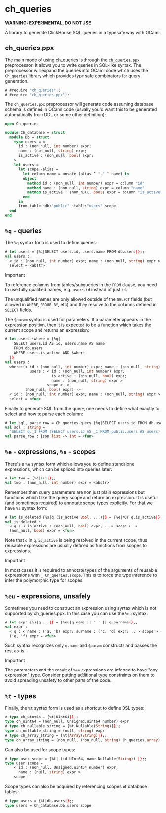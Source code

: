 # ch_queries

**WARNING: EXPERIMENTAL, DO NOT USE**

A library to generate ClickHouse SQL queries in a typesafe way with OCaml.

## ch_queries.ppx

The main mode of using ch_queries is through the `ch_queries.ppx` preprocessor.
It allows you to write queries in SQL-like syntax. The preprocessor will expand
the queries into OCaml code which uses the `Ch_queries` library which provides type
safe combinators for query generation.

```ocaml
# #require "ch_queries";;
# #require "ch_queries.ppx";;
```

The `ch_queries.ppx` preprocessor will generate code assuming database schema
is defined in OCaml code (usually you'd want this to be generated automatically
from DDL or some other definition):

```ocaml
open Ch_queries

module Ch_database = struct
  module Db = struct
    type users = <
      id : (non_null, int number) expr;
      name : (non_null, string) expr;
      is_active : (non_null, bool) expr;
    >
    let users =
      let scope ~alias =
        let column name = unsafe (alias ^ "." ^ name) in
        object
          method id : (non_null, int number) expr = column "id"
          method name : (non_null, string) expr = column "name"
          method is_active : (non_null, bool) expr = column "is_active"
        end
      in
      from_table ~db:"public" ~table:"users" scope
  end
end
```

## `%q` - queries

The `%q` syntax form is used to define queries:
```ocaml
# let users = {%q|SELECT users.id, users.name FROM db.users|};;
val users :
  < id : (non_null, int number) expr; name : (non_null, string) expr > scope
  select = <abstr>
```

> [!IMPORTANT]
> To reference columns from tables/subqueries in the `FROM` clause, you need to
> use fully qualified names, e.g. `users.id` instead of just `id`.
>
> The unqualified names are only allowed outside of the `SELECT` fields (but
> allowed in `WHERE`, `GROUP BY`, etc) and they resolve to the columns defined
> in `SELECT` fields.

The `$param` syntax is used for parameters. If a parameter appears in the
expression position, then it is expected to be a function which takes the current
scope and returns an expression:
```ocaml
# let users ~where = {%q|
    SELECT users.id AS id, users.name AS name
    FROM db.users
    WHERE users.is_active AND $where
  |}
val users :
  where:(< id : (non_null, int number) expr; name : (non_null, string) expr;
           users : < id : (non_null, int number) expr;
                     is_active : (non_null, bool) expr;
                     name : (non_null, string) expr >
                   scope > ->
         (non_null, bool) expr) ->
  < id : (non_null, int number) expr; name : (non_null, string) expr > scope
  select = <fun>
```

Finally to generate SQL from the query, one needs to define what exactly to
select and how to parse each column:
```ocaml
# let sql, parse_row = Ch_queries.query {%q|SELECT users.id FROM db.users|} Row.(fun __q -> col {%e|q.id|} int);;
val sql : string =
  "SELECT q._1 FROM (SELECT users.id AS _1 FROM public.users AS users) AS q"
val parse_row : json list -> int = <fun>
```

## `%e` - expressions, `%s` - scopes

There's a `%e` syntax form which allows you to define standalone expressions, which
can be spliced into queries later:
```ocaml
# let two = {%e|1+1|};;
val two : (non_null, int number) expr = <abstr>
```

Remember than query parameters are non just plain expressions but functions
which take the query scope and return an expression. It is useful (and
sometimes required) to annotate scope types explicitly. For that we have `%s`
syntax form:
```ocaml
# let is_deleted {%s|q (is_active Bool, ...)|} = {%e|NOT q.is_active|};;
val is_deleted :
  < q : < is_active : (non_null, bool) expr; .. > scope > ->
  (non_null, bool) expr = <fun>
```

Note that `q` in `q.is_active` is being resolved in the current scope, thus
reusable expressions are usually defined as functions from scopes to
expressions.

> [!IMPORTANT]
> In most cases it is required to annotate types of the arguments of reusable
> expressions with `_ Ch_queries.scope`. This is to force the type inference to
> infer the polymorphic type for scopes.

## `%eu` - expressions, unsafely

Sometimes you need to construct an expression using syntax which is not
supported by ch_queries.ppx. In this case you can use the `%eu` syntax:
```ocaml
# let expr {%s|q ...|} = {%eu|q.name || ' ' || q.surname|};;
val expr :
  < q : < name : ('a, 'b) expr; surname : ('c, 'd) expr; .. > scope > ->
  ('e, 'f) expr = <fun>
```

Such syntax recognizes only `q.name` and `$param` constructs and passes the rest
as-is.

> [!IMPORTANT]
> The parameters and the result of `%eu` expressions are inferred to have "any
> expression" type. Consider putting additional type constraints on them to
> avoid spreading unsafety to other parts of the code.

## `%t` - types

Finally, the `%t` syntax form is used as a shortcut to define DSL types:
```ocaml
# type ch_uint64 = {%t|UInt64|};;
type ch_uint64 = (non_null, Unsigned.uint64 number) expr
# type ch_nullable_string = {%t|Nullable(String)|};;
type ch_nullable_string = (null, string) expr
# type ch_array_string = {%t|Array(String)|};;
type ch_array_string = (non_null, (non_null, string) Ch_queries.array) expr
```

Can also be used for scope types:
```ocaml
# type user_scope = {%t| (id UInt64, name Nullable(String)) |};;
type user_scope =
    < id : (non_null, Unsigned.uint64 number) expr;
      name : (null, string) expr >
    scope
```

Scope types can also be acquired by referencing scopes of database tables:
```ocaml
# type users = {%t|db.users|};;
type users = Ch_database.Db.users scope
```

